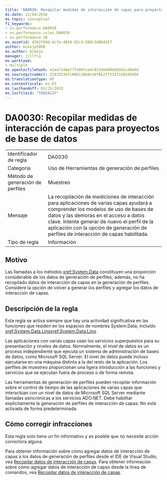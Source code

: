```yaml
---
title: 'DA0030: Recopilar medidas de interacción de capas para proyectos de base de datos | Microsoft Docs'
ms.date: 11/04/2016
ms.topic: conceptual
f1_keywords:
- vs.performance.DA0030
- vs.performance.rules.DA0030
- vs.performance.30
ms.assetid: 42b2f69d-0cfa-4854-82c4-589c3d8b4557
author: mikejo5000
ms.author: mikejo
manager: jillfra
ms.workload:
- multiple
ms.openlocfilehash: e1ee7144e77fe007ce4c8219e668ddd161cd6e6d
ms.sourcegitcommit: 2193323efc608118e0ce6f6b2ff532f158245d56
ms.translationtype: HT
ms.contentlocale: es-ES
ms.lasthandoff: 01/25/2019
ms.locfileid: "55024137"
---
```

# <a name="da0030-gather-tier-interaction-measurements-for-database-projects"></a>DA0030: Recopilar medidas de interacción de capas para proyectos de base de datos

|||  
|-|-|  
|Identificador de regla|DA0030|  
|Categoría|Uso de Herramientas de generación de perfiles|  
|Método de generación de perfiles|Muestreo|  
|Mensaje|La recopilación de mediciones de interacción para aplicaciones de varias capas ayudará a comprender los modelos de uso de bases de datos y las demoras en el acceso a datos clave. Intente generar de nuevo el perfil de la aplicación con la opción de generación de perfiles de interacción de capas habilitada.|  
|Tipo de regla|Información|  

## <a name="cause"></a>Motivo  
 Las llamadas a los métodos <xref:System.Data> constituyen una proporción considerable de los datos de generación de perfiles; además, no ha recopilado datos de interacción de capas en la generación de perfiles. Considere la opción de volver a generar los perfiles y agregar los datos de interacción de capas.  

## <a name="rule-description"></a>Descripción de la regla  
 Esta regla se activa siempre que hay una actividad significativa en las funciones que residen en los espacios de nombres System.Data, incluido <xref:System.Data.Linq><xref:System.Data.Linq>.  

 Las aplicaciones con varias capas usan los servicios superpuestos para su presentación y niveles de datos. Normalmente, el nivel de datos es un proceso independiente que ejecuta un sistema de administración de bases de datos, como Microsoft SQL Server. El nivel de datos puede incluso ejecutarse en una máquina distinta a la del resto de la aplicación. Los perfiles de muestreo proporcionan una ligera introducción a las funciones y servicios que se ejecutan fuera de proceso o de forma remota.  

 Las herramientas de generación de perfiles pueden recopilar información sobre el control de tiempo de las aplicaciones de varias capas que interactúan con un nivel de datos de Microsoft SQL Server mediante llamadas asincrónicas a los servicios ADO.NET. Debe habilitar explícitamente la generación de perfiles de interacción de capas. No está activada de forma predeterminada.  

## <a name="how-to-fix-violations"></a>Cómo corregir infracciones  
 Esta regla solo tiene un fin informativo y es posible que no necesite acción correctora alguna.  

 Para obtener información sobre cómo agregar datos de interacción de capas a los datos de generación de perfiles desde el IDE de Visual Studio, vea [Recopilar datos de interacción de capas](../profiling/collecting-tier-interaction-data.md). Para obtener información sobre cómo agregar datos de interacción de capas desde la línea de comandos, vea [Recopilar datos de interacción de capas](../profiling/adding-tier-interaction-data-from-the-command-line.md).